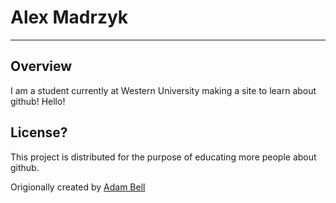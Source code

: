 # Alex Madrzyk
***
## Overview
	
I am a student currently at Western University making a site to learn about github! Hello!


## License?

This project is distributed for the purpose of educating more people about github.

Origionally created by [Adam Bell](b3ll.github.com)
